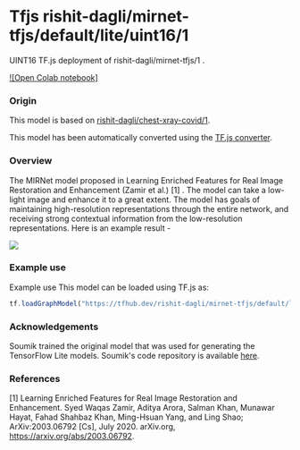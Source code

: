 # Tfjs rishit-dagli/mirnet-tfjs/default/lite/uint16/1

UINT16 TF.js deployment of rishit-dagli/mirnet-tfjs/1 .

<!-- parent-model: rishit-dagli/mirnet-tfjs/1 -->
<!-- asset-path: https://github.com/Rishit-dagli/MIRNet-TFJS/releases/download/v0.2.0/mirnet_uint_16.tar.gz -->

[![Open Colab notebook]](https://colab.research.google.com/github/Rishit-dagli/MIRNet-TFJS/blob/main/MIRNet_TFJS.ipynb)

### Origin
This model is based on [rishit-dagli/chest-xray-covid/1](https://tfhub.dev/rishit-dagli/mirnet-tfjs/1/).

This model has been automatically converted using the [TF.js converter](https://github.com/tensorflow/tfjs/tree/master/tfjs-converter).

### Overview
The MIRNet model proposed in Learning Enriched Features for Real Image Restoration and Enhancement (Zamir et al.) [1] . The model can take a low-light image and enhance it to a great extent. The model has goals of maintaining high-resolution representations through the entire network, and receiving strong contextual information from the low-resolution representations. Here is an example result -

![](https://i.imgur.com/58VzXAO.png)

### Example use
Example use
This model can be loaded using TF.js as:

```js
tf.loadGraphModel("https://tfhub.dev/rishit-dagli/mirnet-tfjs/default/lite/uint16/1", { fromTFHub: true })
```

### Acknowledgements
Soumik trained the original model that was used for generating the TensorFlow Lite models. Soumik's code repository is available [here](https://github.com/soumik12345/MIRNet).

### References

[1] Learning Enriched Features for Real Image Restoration and Enhancement. Syed Waqas Zamir, Aditya Arora, Salman Khan, Munawar Hayat, Fahad Shahbaz Khan, Ming-Hsuan Yang, and Ling Shao; ArXiv:2003.06792 [Cs], July 2020. arXiv.org, https://arxiv.org/abs/2003.06792.